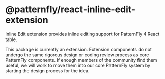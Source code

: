 # @patternfly/react-inline-edit-extension

Inline Edit extension provides inline editing support for PatternFly 4 React table.

This package is currently an extension. Extension components do not undergo the same rigorous design or coding review process as core PatternFly components. If enough members of the community find them useful, we will work to move them into our core PatternFly system by starting the design process for the idea.
